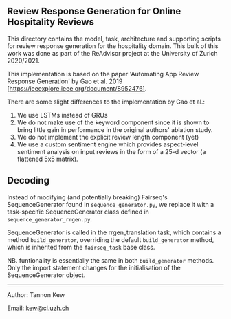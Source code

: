 ## Review Response Generation for Online Hospitality Reviews

This directory contains the model, task, architecture and
supporting scripts for review response generation for the hospitality domain. This
bulk of this work was done as part of the ReAdvisor project
at the University of Zurich 2020/2021. 

This implementation is based on the paper 'Automating App
Review Response Generation' by Gao et al. 2019
[https://ieeexplore.ieee.org/document/8952476].

There are some slight differences to the implementation by
Gao et al.:

1. We use LSTMs instead of GRUs
2. We do not make use of the keyword component since it is
   shown to bring little gain in performance in the original
   authors' ablation study.
3. We do not implement the explicit review length component (yet)
4. We use a custom sentiment engine which provides
   aspect-level sentiment analysis on input reviews in the
   form of a 25-d vector (a flattened 5x5 matrix).


## Decoding

Instead of modifying (and potentially breaking) Fairseq's
SequenceGenerator found in `sequence_generator.py`, we
replace it with a task-specific SequenceGenerator class
defined in `sequence_generator_rrgen.py`.

SequenceGenerator is called in the rrgen_translation task,
which contains a method `build_generator`, overriding the
default `build_generator` method, which is inherited from
the `fairseq_task` base class.

NB. funtionality is essentially the same in both
`build_generator` methods. Only the import statement changes
for the initialisation of the SequenceGenerator object.

---

Author: Tannon Kew

Email: kew@cl.uzh.ch
